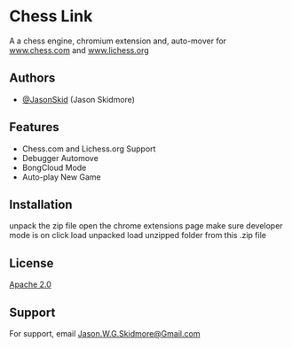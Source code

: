 
# Chess Link

A a chess engine, chromium extension and, auto-mover for www.chess.com and www.lichess.org 




## Authors

- [@JasonSkid](https://github.com/JasonSkid) (Jason Skidmore)


## Features

- Chess.com and Lichess.org Support
- Debugger Automove
- BongCloud Mode 
- Auto-play New Game


## Installation

unpack the zip file
open the chrome extensions page
make sure developer mode is on
click load unpacked
load unzipped folder from this .zip file

## License

[Apache 2.0](https://www.apache.org/licenses/LICENSE-2.0)


## Support

For support, email Jason.W.G.Skidmore@Gmail.com

